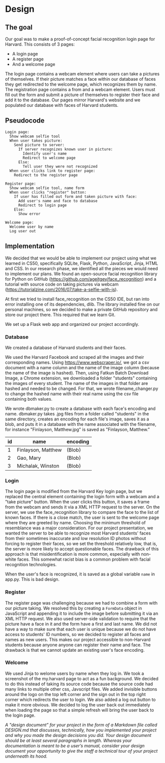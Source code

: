 # Design
## The goal
Our goal was to make a proof-of-concept facial recognition login page for Harvard. This consists of 3 pages:

* A login page
* A register page
* And a welcome page

The login page contains a webcam element where users can take a pictures of themselves. If their picture matches a face within our database of faces they get redirected to the welcome page, which recognizes them by name. The registration page contains a from and a webcam element. Users must fill out the form and submit a picture of themselves to register their face and add it to the database. Our pages mirror Harvard's website and we populated our database with faces of Harvard students.

## Pseudocode
```
Login page:
  Show webcam selfie tool
  When user takes picture:
    Send picture to server:
      If server recognizes known user in picture:
        Identify user's name
        Redirect to welcome page
      Else:
        Tell user they were not recognized
  When user clicks link to register page:
    Redirect to the register page

Register page:
  Show webcam selfie tool, name form
  When user clicks "register" button:
    If user has filled out form and taken picture with face:
      Add user's name and face to database
      Redirect to login page
    Else:
      Show error

Welcome page:
  Welcome user by name
  Log user out
```

## Implementation
We decided that we would be able to implement our project using what we learned in CS50, specifically SQLite, Flask, Python, JavaScript, Jinja, HTML and CSS. In our research phase, we identified all the pieces we would need to implement our plans. We found an open-source facial recognition library for Python on GitHub (https://github.com/ageitgey/face_recognition) and a tutorial with source code on taking pictures via webcam (https://tutorialzine.com/2016/07/take-a-selfie-with-js).

At first we tried to install face_recognition on the CS50 IDE, but ran into error installing one of its dependencies, dlib. The library installed fine on our personal machines, so we decided to make a private GitHub repository and store our project there. This required that we learn Git.

We set up a Flask web app and organized our project accordingly.

### Database

We created a database of Harvard students and their faces.

We used the Harvard Facebook and scraped all the images and their corresponding names. Using https://www.webscraper.io/, we got a csv document with a name column and the name of the image column (because the name of the image is hashed). Then, using Fatkun Batch Download Image, a Chrome extension, we downloaded a folder "students" containing the images of every student. The name of the images in that folder are hashed and needed to be changed. For that, we wrote filename_changer.py to change the hashed name with their real name using the csv file containing both values.

We wrote dbmaker.py to create a database with each face's encoding and name. dbmaker.py takes .jpg files from a folder called "students" in the same directory, creates an encoding for each file's image, saves it as a blob, and puts it in a database with the name associated with the filename, for instance "Finlayson, Matthew.jpg" is saved as "Finlayson, Matthew." 

| id   | name               | encoding |
| ---- | ------------------ | -------- |
| 1    | Finlayson, Matthew | (Blob) |
| 2 | Gao, Mary | (Blob) |
| 3 | Michalak, Winston | (Blob) |


### Login

The login page is modified from the Harvard Key login page, but we replaced the central element containing the login form with a webcam and a "take picture" button. When the user clicks this button, it saves a frame from the webcam and sends it via a XML HTTP request to the server. On the server, we use the face_recognition library to compare the face to the list of known faces. If there is a close match, the user is sent to the welcome page where they are greeted by name. Choosing the minimum threshold of resemblance was a major consideration. For our project presentation, we wanted the server to be able to recognize most Harvard students' faces from their sometimes inaccurate and low resolution ID photos without forcing to register their faces, so we set the threshold relatively low, that is, the server is more likely to accept questionable faces. The drawback of this approach is that misidentification is more common, especially with non-white faces. This somewhat racist bias is a common problem with facial recognition technologies.

When the user's face is recognized, it is saved as a global variable `name` in app.py. This is bad design.

### Register

The register page was challenging because we had to combine a form with our picture taking. We resolved this by creating a `FormData` object in JavaScript and appending it to include the image before submitting it via an XML HTTP request. We also used server-side validation to require that the picture have a face in it and the form have a first and last name. We did not have a way to make sure that each user is unique because we do not have access to students' ID numbers, so we decided to register all faces and names as new users. This makes our project accessible to non-Harvard students because anyone anyone can register their name and face. The drawback is that we cannot update an existing user's face encoding.

### Welcome

We used Jinja to welome users by name when they log in. We took a screenshot of the my.harvard page to act as a fun background. We decided to do this instead of taking its source code because the source code had many links to multiple other css, Javscript files. We added invisible buttons around the logo on the top left corner and the sign out in the top right corner which redirects the user to login. We also added a log out button to make it more obvious. We decided to log the user back out immediately when loading the page so that a simple refresh will bring the user back to the login page.





*A "design document" for your project in the form of a Markdown file called DESIGN.md that discusses, technically, how you implemented your project and why you made the design decisions you did. Your design document should be at least several paragraphs in length. Whereas your documentation is meant to be a user’s manual, consider your design document your opportunity to give the staff a technical tour of your project underneath its hood.*
